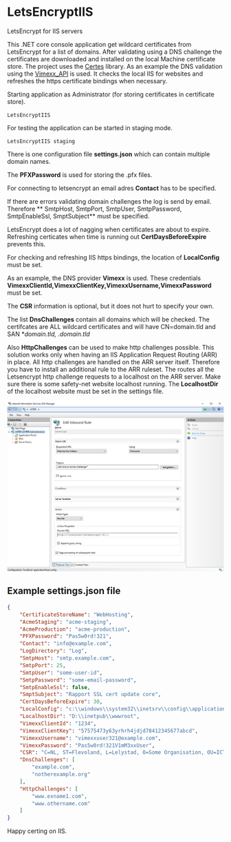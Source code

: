 # LetsEncryptIIS
LetsEncrypt for IIS servers


This .NET core console application get wildcard certificates from LetsEncrypt for a list of domains.
After validating using a DNS challenge the certificates are downloaded and installed on the local Machine certificate store.
The project uses the [Certes](https://github.com/fszlin/certes) library.
As an example the DNS validation using the [Vimexx_API](https://github.com/alphons/Vimexx_API) is used. 
It checks the local IIS for websites and refreshes the https certificate bindings when necessary.

Starting application as Administrator (for storing certificates in certificate store).

```
LetsEncryptIIS
```

For testing the application can be started in staging mode.

```
LetsEncryptIIS staging
```

There is one configuration file **settings.json** which can contain multiple domain names.

The **PFXPassword** is used for storing the .pfx files.

For connecting to letsencrypt an email adres **Contact** has to be specified.

If there are errors validating domain challenges the log is send by email.
Therefore ** SmtpHost, SmtpPort, SmtpUser, SmtpPassword, SmtpEnableSsl, SmptSubject** must be specified.

LetsEncrypt does a lot of nagging when certificates are about to expire.
Refreshing certicates when time is running out **CertDaysBeforeExpire** prevents this.

For checking and refreshing IIS https bindings, the location of **LocalConfig** must be set.

As an example, the DNS provider **Vimexx** is used.
These credentials **VimexxClientId,VimexxClientKey,VimexxUsername,VimexxPassword** must be set.

The **CSR** information is optional, but it does not hurt to specify your own.

The list **DnsChallenges** contain all domains which will be checked. 
The certifcates are ALL wildcard certificates and will have CN=domain.tld and SAN **domain.tld, *.domain.tld**

Also **HttpChallenges** can be used to make http challenges possible. This solution works only when having an IIS Application Request Routing (ARR) in place. All http challenges are handled on the ARR server itself. Therefore you have to install an additional rule to the ARR ruleset.
The routes all the Letsencrypt http challenge requests to a localhost on the ARR server. Make sure there is some safety-net website localhost running. The **LocalhostDir** of the localhost website must be set in the settings file.

![letenscrypt arr rule](https://github.com/alphons/LetsEncryptIIS/blob/master/Example.png?raw=true)


## Example settings.json file

```json
{
	"CertificateStoreName": "WebHosting",
	"AcmeStaging": "acme-staging",
	"AcmeProduction": "acme-production",
	"PFXPassword": "Pas5w0rd!321",
	"Contact": "info@example.com",
	"LogDirectory": "Log",
	"SmtpHost": "smtp.example.com",
	"SmtpPort": 25,
	"SmtpUser": "some-user-id",
	"SmtpPassword": "some-email-password",
	"SmtpEnableSsl": false,
	"SmptSubject": "Rapport SSL cert update core",
	"CertDaysBeforeExpire": 30,
	"LocalConfig": "c:\\windows\\system32\\inetsrv\\config\\applicationHost.config",
	"LocalhostDir": "D:\\inetpub\\wwwroot",
	"VimexxClientId": "1234",
	"VimexxClientKey": "57575473y63yrhrh4jdjd78412345677abcd",
	"VimexxUsername": "vimexxuser321@example.com",
	"VimexxPassword": "Pas5w0rd!321V1mM3xxUser",
	"CSR": "C=NL, ST=Flevoland, L=Lelystad, O=Some Organisation, OU=ICT",
	"DnsChallenges": [
		"example.com",
		"notherexample.org"
	],
	"HttpChallenges": [
		"www.exname1.com",
		"www.othername.com"
	]
}
```

Happy certing on IIS.
